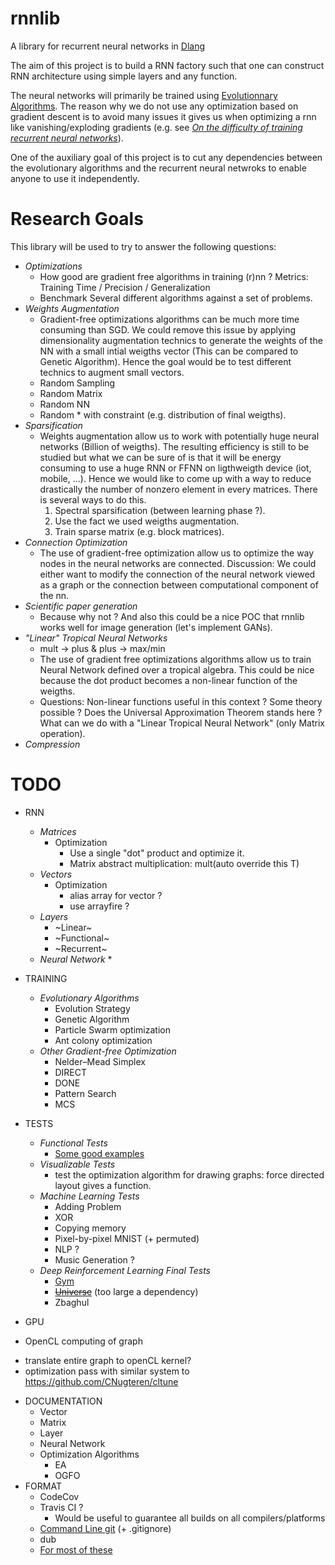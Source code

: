 # rnnlib
A library for recurrent neural networks in [Dlang](https://dlang.org/)

The aim of this project is to build a RNN factory such that one can construct
RNN architecture using simple layers and any function.

The neural networks will primarily be trained using [Evolutionnary Algorithms](https://en.wikipedia.org/wiki/Evolutionary_algorithm).
The reason why we do not use any optimization based on gradient descent is to avoid many issues it gives us when optimizing
a rnn like vanishing/exploding gradients (e.g. see _[On the difficulty of training recurrent neural networks](http://www.jmlr.org/proceedings/papers/v28/pascanu13.pdf)_).

One of the auxiliary goal of this project is to cut any dependencies between the evolutionary algorithms
and the recurrent neural netwroks to enable anyone to use it independently.


# Research Goals
This library will be used to try to answer the following questions:

* _Optimizations_
  * How good are gradient free algorithms in training (r)nn ? Metrics: Training Time / Precision / Generalization
  * Benchmark Several different algorithms against a set of problems.
* _Weights Augmentation_
  * Gradient-free optimizations algorithms can be much more time consuming than SGD. We could remove this issue by applying dimensionality augmentation technics to generate the weights of the NN with a small intial weigths vector (This can be compared to Genetic Algorithm). Hence the goal would be to test different technics to augment small vectors.
  * Random Sampling
  * Random Matrix
  * Random NN
  * Random * with constraint (e.g. distribution of final weigths).
* _Sparsification_
  * Weights augmentation allow us to work with potentially huge neural networks (Billion of weigths). The resulting efficiency is still to be studied but what we can be sure of is that it will be energy consuming to use a huge RNN or FFNN on ligthweigth device (iot, mobile, ...). Hence we would like to come up with a way to reduce drastically the number of nonzero element in every matrices. There is several ways to do this.
    1) Spectral sparsification (between learning phase ?).
    2) Use the fact we used weigths augmentation.
    3) Train sparse matrix (e.g. block matrices).
* _Connection Optimization_
  * The use of gradient-free optimization allow us to optimize the way nodes in the neural networks are connected. Discussion: We could either want to modify the connection of the neural network viewed as a graph or the connection between computational component of the nn.  
* _Scientific paper generation_
  * Because why not ? And also this could be a nice POC that rnnlib works well for image generation (let's implement GANs).
* _"Linear" Tropical Neural Networks_
  * mult -> plus & plus -> max/min
  * The use of gradient free optimizations algorithms allow us to train Neural Network defined over a tropical algebra. This could be nice because the dot product becomes a non-linear function of the weigths.
  * Questions: Non-linear functions useful in this context ? Some theory possible ? Does the Universal Approximation Theorem stands here ? What can we do with a "Linear Tropical Neural Network" (only Matrix operation). 
* _Compression_


# TODO
* RNN
  * _Matrices_
    * Optimization
      * Use a single "dot" product and optimize it.
      * Matrix abstract multiplication: mult(auto override this T)
  * _Vectors_
    * Optimization
      * alias array for vector ?
      * use arrayfire ? 
  * _Layers_
    * ~Linear~
    * ~Functional~
    * ~Recurrent~
  * _Neural Network_
    * 
* TRAINING
  * _Evolutionary Algorithms_
    * Evolution Strategy
    * Genetic Algorithm
    * Particle Swarm optimization
    * Ant colony optimization
  * _Other Gradient-free Optimization_
    * Nelder–Mead Simplex
    * DIRECT
    * DONE
    * Pattern Search
    * MCS
* TESTS
  * _Functional Tests_
    * [Some good examples](https://en.wikipedia.org/wiki/Test_functions_for_optimization)
  * _Visualizable Tests_
    * test the optimization algorithm for drawing graphs: force directed layout gives a function.
  * _Machine Learning Tests_
    * Adding Problem
    * XOR
    * Copying memory
    * Pixel-by-pixel MNIST (+ permuted)
    * NLP ?
    * Music Generation ?
  * _Deep Reinforcement Learning Final Tests_
    * [Gym](https://gym.openai.com/)
    * ~~[Universe](https://github.com/openai/universe)~~ (too large a dependency)
    * Zbaghul
    
* GPU
 * OpenCL computing of graph
  - translate entire graph to openCL kernel?
  - optimization pass with similar system to https://github.com/CNugteren/cltune

* DOCUMENTATION
  * Vector
  * Matrix
  * Layer
  * Neural Network
  * Optimization Algorithms
    * EA
    * OGFO
* FORMAT
  * CodeCov
  * Travis CI ?
    - Would be useful to guarantee all builds on all compilers/platforms
  * [Command Line git](https://git-scm.com/book/en/v2/Getting-Started-Installing-Git) (+ .gitignore)
  * dub
  * [For most of these](https://github.com/libmir/mir-algorithm)

